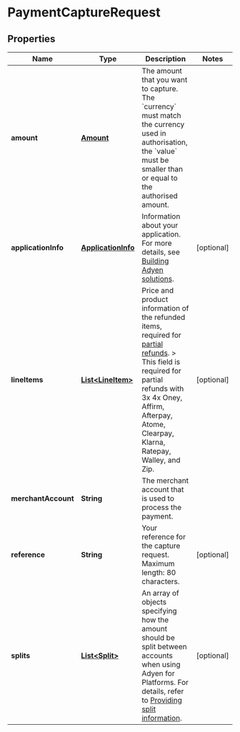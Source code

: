 

# PaymentCaptureRequest


## Properties

| Name | Type | Description | Notes |
|------------ | ------------- | ------------- | -------------|
|**amount** | [**Amount**](Amount.md) | The amount that you want to capture. The &#x60;currency&#x60; must match the currency used in authorisation, the &#x60;value&#x60; must be smaller than or equal to the authorised amount. |  |
|**applicationInfo** | [**ApplicationInfo**](ApplicationInfo.md) | Information about your application. For more details, see [Building Adyen solutions](https://docs.adyen.com/development-resources/building-adyen-solutions). |  [optional] |
|**lineItems** | [**List&lt;LineItem&gt;**](LineItem.md) | Price and product information of the refunded items, required for [partial refunds](https://docs.adyen.com/online-payments/refund#refund-a-payment). &gt; This field is required for partial refunds with 3x 4x Oney, Affirm, Afterpay, Atome, Clearpay, Klarna, Ratepay, Walley, and Zip. |  [optional] |
|**merchantAccount** | **String** | The merchant account that is used to process the payment. |  |
|**reference** | **String** | Your reference for the capture request. Maximum length: 80 characters. |  [optional] |
|**splits** | [**List&lt;Split&gt;**](Split.md) | An array of objects specifying how the amount should be split between accounts when using Adyen for Platforms. For details, refer to [Providing split information](https://docs.adyen.com/marketplaces-and-platforms/processing-payments#providing-split-information). |  [optional] |




